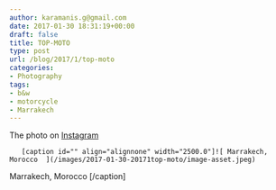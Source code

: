 ```yaml
---
author: karamanis.g@gmail.com
date: 2017-01-30 18:31:19+00:00
draft: false
title: TOP-MOTO
type: post
url: /blog/2017/1/top-moto
categories:
- Photography
tags:
- b&w
- motorcycle
- Marrakech
---
```


The photo on [Instagram](https://instagram.com/p/BP5gwlwgS4o/)


  
       [caption id="" align="alignnone" width="2500.0"]![ Marrakech, Morocco  ](/images/2017-01-30-20171top-moto/image-asset.jpeg)
 Marrakech, Morocco [/caption]
